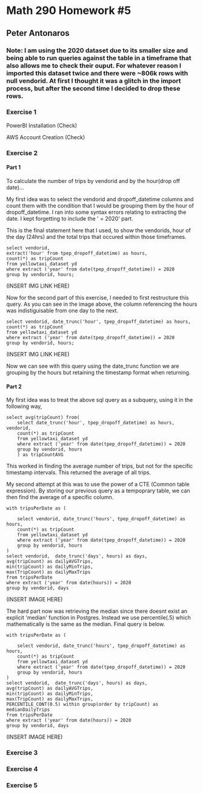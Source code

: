 # Math 290 Homework #5
## Peter Antonaros

### Note: I am using the 2020 dataset due to its smaller size and being able to run queries against the table in a timeframe that also allows me to check their ouput.  For whatever reason I imported this dataset twice and there were ~806k rows with null vendorid.  At first I thought it was a glitch in the import process, but after the second time I decided to drop these rows.


### Exercise 1

PowerBI Installation (Check)

AWS Account Creation (Check)


### Exercise 2

#### Part 1

To calculate the number of trips by vendorid and by the hour(drop off date)...

My first idea was to select the vendorid and dropoff_datetime columns and count them with the condition that I would be grouping them by the hour of dropoff_datetime. I ran into some syntax errors relating to extracting the date. I kept forgetting to include the ' = 2020' part.

This is the final statement here that I used, to show the vendorids, hour of the day (24hrs) and the total trips that occured within those timeframes.

    select vendorid,
    extract('hour' from tpep_dropoff_datetime) as hours,
    count(*) as tripCount
    from yellowtaxi_dataset yd
    where extract ('year' from date(tpep_dropoff_datetime)) = 2020
    group by vendorid, hours;

(INSERT IMG LINK HERE)

Now for the second part of this exercise, I needed to first restructure this query. As you can see in the image above, the column referencing the hours was indistiguisable from one day to the next.

    select vendorid, date_trunc('hour', tpep_dropoff_datetime) as hours,
    count(*) as tripCount
    from yellowtaxi_dataset yd
    where extract ('year' from date(tpep_dropoff_datetime)) = 2020
    group by vendorid, hours;

(INSERT IMG LINK HERE)

Now we can see with this query using the date_trunc function we are grouping by the hours but retaining the timestamp format when returning.

#### Part 2

My first idea was to treat the above sql query as a subquery, using it in the following way,

    select avg(tripCount) from(
        select date_trunc('hour', tpep_dropoff_datetime) as hours, vendorid,
        count(*) as tripCount
        from yellowtaxi_dataset yd
        where extract ('year' from date(tpep_dropoff_datetime)) = 2020
        group by vendorid, hours
        ) as tripCountAVG

This worked in finding the average number of trips, but not for the specific timestamp intervals. This returned the average of all trips.

My second attempt at this was to use the power of a CTE (Common table expression). By storing our previous query as a tempoprary table, we can then find the average of a specific column.

    with tripsPerDate as (

        select vendorid, date_trunc('hours', tpep_dropoff_datetime) as hours,
        count(*) as tripCount
        from yellowtaxi_dataset yd
        where extract ('year' from date(tpep_dropoff_datetime)) = 2020
        group by vendorid, hours
    )
    select vendorid,  date_trunc('days', hours) as days,
    avg(tripCount) as dailyAVGTrips,
    min(tripCount) as dailyMinTrips,
    max(TripCount) as dailyMaxTrips
    from tripsPerDate
    where extract ('year' from date(hours)) = 2020
    group by vendorid, days

(INSERT IMAGE HERE)

The hard part now was retrieving the median since there doesnt exist an explicit 'median' function in Postgres. Instead we use percentile(.5) which mathematically is the same as the median. Final query is below.

    with tripsPerDate as (

        select vendorid, date_trunc('hours', tpep_dropoff_datetime) as hours,
        count(*) as tripCount
        from yellowtaxi_dataset yd
        where extract ('year' from date(tpep_dropoff_datetime)) = 2020
        group by vendorid, hours
    )
    select vendorid,  date_trunc('days', hours) as days,
    avg(tripCount) as dailyAVGTrips,
    min(tripCount) as dailyMinTrips,
    max(TripCount) as dailyMaxTrips,
    PERCENTILE_CONT(0.5) within group(order by tripCount) as medianDailyTrips
    from tripsPerDate
    where extract ('year' from date(hours)) = 2020
    group by vendorid, days

(INSERT IMAGE HERE)


### Exercise 3



### Exercise 4



### Exercise 5
